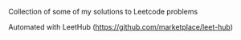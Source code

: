 Collection of some of my solutions to Leetcode problems

Automated with LeetHub (https://github.com/marketplace/leet-hub)
